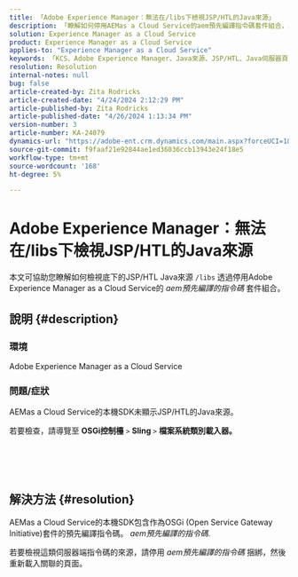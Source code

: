 ```yaml
---
title: 「Adobe Experience Manager：無法在/libs下檢視JSP/HTL的Java來源」
description: 「瞭解如何停用AEMas a Cloud Service的aem預先編譯指令碼套件組合，以在/lib下檢視JSP/HTL的Java來源。」
solution: Experience Manager as a Cloud Service
product: Experience Manager as a Cloud Service
applies-to: "Experience Manager as a Cloud Service"
keywords: 「KCS、Adobe Experience Manager、Java來源、JSP/HTL、Java伺服器頁面、AEMaaCS」
resolution: Resolution
internal-notes: null
bug: false
article-created-by: Zita Rodricks
article-created-date: "4/24/2024 2:12:29 PM"
article-published-by: Zita Rodricks
article-published-date: "4/26/2024 1:13:34 PM"
version-number: 3
article-number: KA-24079
dynamics-url: "https://adobe-ent.crm.dynamics.com/main.aspx?forceUCI=1&pagetype=entityrecord&etn=knowledgearticle&id=75ab3aac-4402-ef11-a1fe-6045bd0065b6"
source-git-commit: f9faaf21e92844ae1ed36036ccb13943e24f18e5
workflow-type: tm+mt
source-wordcount: '168'
ht-degree: 5%

---
```


# Adobe Experience Manager：無法在/libs下檢視JSP/HTL的Java來源


本文可協助您瞭解如何檢視底下的JSP/HTL Java來源 `/libs` 透過停用Adobe Experience Manager as a Cloud Service的 *aem預先編譯的指令碼* 套件組合。

## 說明 {#description}


### 環境

Adobe Experience Manager as a Cloud Service 



### 問題/症狀

AEMas a Cloud Service的本機SDK未顯示JSP/HTL的Java來源。

若要檢查，請導覽至 <b>OSGi控制檯</b> `>`  <b>Sling </b>`>` <b> 檔案系統類別載入器。</b>
<br><br> <br><br> 

## 解決方法 {#resolution}


AEMas a Cloud Service的本機SDK包含作為OSGi (Open Service Gateway Initiative)套件的預先編譯指令碼。 *aem預先編譯的指令碼*.

若要檢視這類伺服器端指令碼的來源，請停用 *aem預先編譯的指令碼* 捆綁，然後重新載入關聯的頁面。
